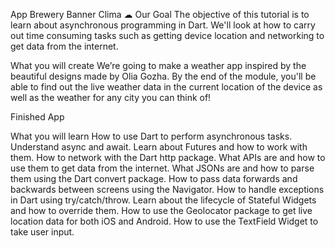 App Brewery Banner
Clima ☁
Our Goal
The objective of this tutorial is to learn about asynchronous programming in Dart. We'll look at how to carry out time consuming tasks such as getting device location and networking to get data from the internet.

What you will create
We’re going to make a weather app inspired by the beautiful designs made by Olia Gozha. By the end of the module, you'll be able to find out the live weather data in the current location of the device as well as the weather for any city you can think of!

Finished App

What you will learn
How to use Dart to perform asynchronous tasks.
Understand async and await.
Learn about Futures and how to work with them.
How to network with the Dart http package.
What APIs are and how to use them to get data from the internet.
What JSONs are and how to parse them using the Dart convert package.
How to pass data forwards and backwards between screens using the Navigator.
How to handle exceptions in Dart using try/catch/throw.
Learn about the lifecycle of Stateful Widgets and how to override them.
How to use the Geolocator package to get live location data for both iOS and Android.
How to use the TextField Widget to take user input.